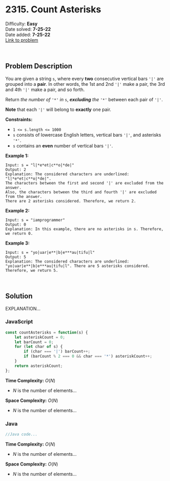 # 2315. Count Asterisks

Difficulty: **Easy**  
Date solved: **7-25-22**  
Date added: **7-25-22**  
[Link to problem](https://leetcode.com/problems/count-asterisks/)

<br>

## Problem Description

You are given a string `s`, where every **two** consecutive vertical bars `'|'` are grouped into a **pair**. In other words, the 1st and 2nd `'|'` make a pair, the 3rd and 4th `'|'` make a pair, and so forth.

Return *the number of* `'*'` *in* `s`, ***excluding** the* `'*'` between each pair of `'|'`.

**Note** that each `'|'` will belong to **exactly** one pair.

**Constraints:**

- `1 <= s.length <= 1000`
- `s` consists of lowercase English letters, vertical bars `'|'`, and asterisks `'*'`.
- `s` contains an **even** number of vertical bars `'|'`.

**Example 1:**

```
Input: s = "l|*e*et|c**o|*de|"
Output: 2
Explanation: The considered characters are underlined: "l|*e*et|c**o|*de|".
The characters between the first and second '|' are excluded from the answer.
Also, the characters between the third and fourth '|' are excluded from the answer.
There are 2 asterisks considered. Therefore, we return 2.
```

**Example 2:**

```
Input: s = "iamprogrammer"
Output: 0
Explanation: In this example, there are no asterisks in s. Therefore, we return 0.
```

**Example 3:**

```
Input: s = "yo|uar|e**|b|e***au|tifu|l"
Output: 5
Explanation: The considered characters are underlined: "yo|uar|e**|b|e***au|tifu|l". There are 5 asterisks considered. Therefore, we return 5.
```

<br>

## Solution

EXPLANATION...

### **JavaScript**

```js
const countAsterisks = function(s) {
    let asteriskCount = 0;
    let barCount = 0;
    for (let char of s) {
        if (char === '|') barCount++;
        if (barCount % 2 === 0 && char === '*') asteriskCount++;
    }
    return asteriskCount;
};
```

**Time Complexity:** $O(N)$
- $N$ is the number of elements...

**Space Complexity:** $O(N)$
- $N$ is the number of elements...

### **Java**

```java
//Java code...
```

**Time Complexity:** $O(N)$
- $N$ is the number of elements...

**Space Complexity:** $O(N)$
- $N$ is the number of elements...